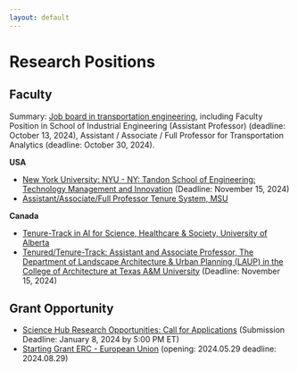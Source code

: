 ```yaml
---
layout: default
---
```


# Research Positions

## Faculty

Summary: [Job board in transportation engineering](https://bridgingtransport.org/job-board/), including Faculty Position in School of Industrial Engineering (Assistant Professor) (deadline: October 13, 2024), Assistant / Associate / Full Professor for Transportation Analytics (deadline: October 30, 2024).

**USA**

- [New York University: NYU - NY: Tandon School of Engineering: Technology Management and Innovation](https://apply.interfolio.com/153620) (Deadline: November 15, 2024)
- [Assistant/Associate/Full Professor Tenure System, MSU](https://careers.msu.edu/en-us/job/520719/assistantassociatefull-professor-tenure-system)

**Canada**

- [Tenure-Track in AI for Science, Healthcare & Society, University of Alberta](https://www.amii.ca/your-career/interdisciplinary-research-careers/)
- [Tenured/Tenure-Track: Assistant and Associate Professor, The Department of Landscape Architecture & Urban Planning (LAUP) in the College of Architecture at Texas A&M University](https://faculty.tamu.edu/JobDetail?JobId=154811) (Deadline: November 15, 2024)

## Grant Opportunity

- [Science Hub Research Opportunities: Call for Applications](https://sciencehub.mit.edu/call-for-applications/) (Submission Deadline: January 8, 2024 by 5:00 PM ET)
- [Starting Grant ERC - European Union](https://erc.europa.eu/apply-grant/starting-grant) (opening: 2024.05.29 deadline: 2024.08.29)


<br>
<br>